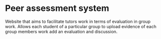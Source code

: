 # Peer assessment system 
Website that aims to facilitate tutors work in terms of evaluation in group work. 
Allows each student of a particular group to upload evidence of each group members
work add an evaluation and discussion.
